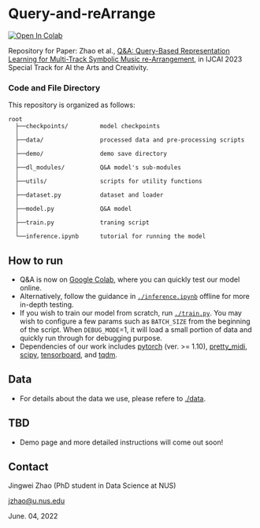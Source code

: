 # Query-and-reArrange
<a href="https://colab.research.google.com/drive/1N3XeEfTCWNLTuBp9NWPwzW-hq7Ho7nQA?usp=sharing" rel="nofollow"><img src="https://camo.githubusercontent.com/84f0493939e0c4de4e6dbe113251b4bfb5353e57134ffd9fcab6b8714514d4d1/68747470733a2f2f636f6c61622e72657365617263682e676f6f676c652e636f6d2f6173736574732f636f6c61622d62616467652e737667" alt="Open In Colab" data-canonical-src="https://colab.research.google.com/assets/colab-badge.svg" style="max-width: 100%;"></a>

Repository for Paper: Zhao et al., [Q&A: Query-Based Representation Learning for Multi-Track Symbolic Music re-Arrangement](https://arxiv.org/abs/2306.01635), in IJCAI 2023 Special Track for AI the Arts and Creativity.

### Code and File Directory
This repository is organized as follows:
```
root
  ├──checkpoints/         model checkpoints
  │    
  ├──data/                processed data and pre-processing scripts
  │    
  ├──demo/                demo save directory
  │       
  ├──dl_modules/          Q&A model's sub-modules
  │    
  ├──utils/               scripts for utility functions
  │    
  ├──dataset.py           dataset and loader
  │   
  ├──model.py             Q&A model
  │   
  ├──train.py             traning script
  │ 
  └──inference.ipynb      tutorial for running the model
```

## How to run
* Q&A is now on [Google Colab](https://colab.research.google.com/drive/1N3XeEfTCWNLTuBp9NWPwzW-hq7Ho7nQA?usp=sharing), where you can quickly test our model online.
* Alternatively, follow the guidance in [`./inference.ipynb`](./inference.ipynb) offline for more in-depth testing. 
* If you wish to train our model from scratch, run [`./train.py`](./train.py). You may wish to configure a few params such as `BATCH_SIZE` from the beginning of the script. When `DEBUG_MODE`=1, it will load a small portion of data and quickly run through for debugging purpose.
* Dependencies of our work includes [pytorch](https://pytorch.org/) (ver. >= 1.10), [pretty_midi](https://pypi.org/project/pretty_midi/), [scipy](https://pypi.org/project/scipy/), [tensorboard](https://pypi.org/project/tensorboard/), and [tqdm](https://pypi.org/project/tqdm/2.2.3/).

## Data
* For details about the data we use, please refere to [./data](./data).

## TBD
* Demo page and more detailed instructions will come out soon!

## Contact
Jingwei Zhao (PhD student in Data Science at NUS)

jzhao@u.nus.edu

June. 04, 2022
 
